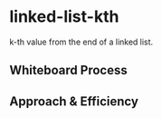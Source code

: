 # linked-list-kth

k-th value from the end of a linked list.

## Whiteboard Process
<!-- Embedded whiteboard image -->

## Approach & Efficiency
<!-- What approach did you take? Discuss Why. What is the Big O space/time for this approach? -->
